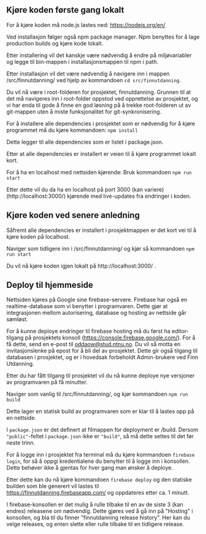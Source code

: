 ## Kjøre koden første gang lokalt

For å kjøre koden må node.js lastes ned: 
https://nodejs.org/en/

Ved installasjon følger også npm package manager. Npm benyttes for å lage production builds og kjøre kode lokalt.

Etter installering vil det kanskje være nødvendig å endre på miljøvariabler og legge til bin-mappen i installasjonsmappen til npm i path.

Etter installasjon vil det være nødvendig å navigere inn i mappen /src/finnutdanning/ ved hjelp av kommandoen `cd src/finnutdanning`.


Du vil nå være i root-folderen for prosjektet, finnutdanning. Grunnen til at det må navigeres inn i root-folder oppstod ved opprettelse av prosjektet,
og vi har enda til gode å finne en god løsning på å trekke root-folderen ut av git-mappen uten å miste funksjonalitet for git-synkronisering.

For å installere alle dependencies i prosjektet som er nødvendig for å kjøre programmet må du kjøre kommandoen: `npm install`

Dette legger til alle dependencies som er listet i package.json.

Etter at alle dependencies er installert er veien til å kjøre programmet lokalt kort.

For å ha en localhost med nettsiden kjørende: Bruk kommandoen `npm run start`

Etter dette vil du da ha en localhost på port 3000 (kan variere) (http://localhost:3000/) kjørende med live-updates fra endringer i koden. 

## Kjøre koden ved senere anledning

Såfremt alle dependencies er installert i prosjektmappen er det kort vei til å kjøre koden på localhost.

Naviger som tidligere inn i /src/finnutdanning/ og kjør så kommandoen `npm run start`

Du vil nå kjøre koden igjen lokalt på http://localhost:3000/ .

## Deploy til hjemmeside

Nettsiden kjøres på Google sine firebase-servere. Firebase har også en realtime-database som vi benytter i programvaren.
Dette gjør at integrasjonen mellom autorisering, database og hosting av nettside går sømløst. 

For å kunne deploye endringer til firebase hosting må du først ha editor-tilgang på prosjektets konsoll (https://console.firebase.google.com/). 
For å få dette, send en e-post til oddaow@stud.ntnu.no. Du vil så motta en invitasjonslenke på epost for å bli del av prosjektet.
Dette gir også tilgang til databasen i prosjektet, og er i hovedsak forbeholdt Admin-brukere ved Finn Utdanning.

Etter du har fått tilgang til prosjektet vil du nå kunne deploye nye versjoner av programvaren på få minutter.

Naviger som vanlig til /src/finnutdanning/, og kjør kommandoen `npm run build`

Dette lager en statisk build av programvaren som er klar til å lastes opp på en nettside. 

I `package.json` er det definert at filmappen for deployment er /build. Dersom `"public"`-feltet i `package.json` ikke er `"build"`, så må dette settes til det før neste trinn.

For å logge inn i prosjektet fra terminal må du kjøre kommandoen `firebase login`, for så å oppgi kredentialene du benytter til å logge inn i konsollen.
Dette behøver ikke å gjentas for hver gang man ønsker å deploye.

Etter dette kan du nå kjøre kommandoen `firebase deploy` og den statiske builden som ble generert vil lastes til 
https://finnutdanning.firebaseapp.com/ og oppdateres etter ca. 1 minutt. 

I firebase-konsollen er det mulig å rulle tilbake til en av de siste 3 (kan endres) releasene om nødvendig. Dette gjøres ved å gå inn
på "Hosting" i konsollen, og bla til du finner "finnutdanning release history". Her kan du velge releases, og enten slette eller rulle tilbake til en tidligere release.
